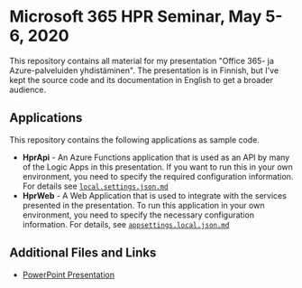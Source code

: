 Microsoft 365 HPR Seminar, May 5-6, 2020
========================================

This repository contains all material for my presentation "Office 365- ja Azure-palveluiden yhdistäminen". The presentation is in Finnish, but I've kept the source code and its documentation in English to get a broader audience.


Applications
------------

This repository contains the following applications as sample code.

- **HprApi** - An Azure Functions application that is used as an API by many of the Logic Apps in this presentation. If you want to run this in your own environment, you need to specify the required configuration information. For details see [`local.settings.json.md`](./HprApi/local.settings.json.md)
- **HprWeb** - A Web Application that is used to integrate with the services presented in the presentation. To run this application in your own environment, you need to specify the necessary configuration information. For details, see [`appsettings.local.json.md`](./HprWeb/appsettings.local.json.md)


Additional Files and Links
--------------------------

- [PowerPoint Presentation](Docs/Office-365-ja-Azure-palveluiden-yhdistäminen.pptx)
